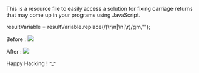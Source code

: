 This is a resource file to easily access a solution for fixing carriage returns 
that may come up in your programs using JavaScript. 

resultVariable = resultVariable.replace(/(\r\n|\n|\r)/gm,"");

Before : 
<img src="https://photos.app.goo.gl/vtNwjdYTkoyYZ1i27">

After :
<img src="https://photos.google.com/share/AF1QipMD_EoJUMDFffqSZDbCr_ilANKCXQkk1W57bOB9iTLiMlbFMEPkHmONYsL0ZlqyEw?key=UHZYYS05VFVvVmZYSmJwbEV5cjlMUm1zalg4MjdR">

Happy Hacking ! ^_^ 